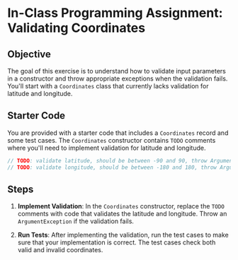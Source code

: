 # In-Class Programming Assignment: Validating Coordinates

## Objective

The goal of this exercise is to understand how to validate input parameters in a constructor and throw appropriate exceptions when the validation fails. You'll start with a `Coordinates` class that currently lacks validation for latitude and longitude.

## Starter Code

You are provided with a starter code that includes a `Coordinates` record and some test cases. The `Coordinates` constructor contains `TODO` comments where you'll need to implement validation for latitude and longitude.

```csharp
// TODO: validate latitude, should be between -90 and 90, throw ArgumentException if not
// TODO: validate longitude, should be between -180 and 180, throw ArgumentException if not
```

## Steps

1. **Implement Validation**: In the `Coordinates` constructor, replace the `TODO` comments with code that validates the latitude and longitude. Throw an `ArgumentException` if the validation fails.

2. **Run Tests**: After implementing the validation, run the test cases to make sure that your implementation is correct. The test cases check both valid and invalid coordinates.